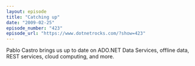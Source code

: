 ```yaml
---
layout: episode
title: "Catching up"
date: "2009-02-25"
episode_number: "423"
episode_url: "https://www.dotnetrocks.com/?show=423"
---
```


Pablo Castro brings us up to date on ADO.NET Data Services, offline data, REST services, cloud computing, and more.
